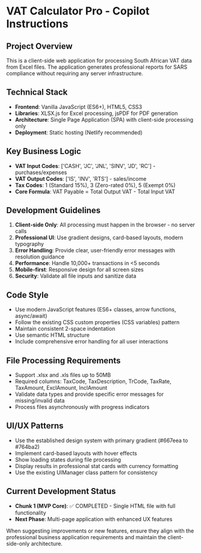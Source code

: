 <!-- Use this file to provide workspace-specific custom instructions to Copilot. For more details, visit https://code.visualstudio.com/docs/copilot/copilot-customization#_use-a-githubcopilotinstructionsmd-file -->

# VAT Calculator Pro - Copilot Instructions

## Project Overview
This is a client-side web application for processing South African VAT data from Excel files. The application generates professional reports for SARS compliance without requiring any server infrastructure.

## Technical Stack
- **Frontend**: Vanilla JavaScript (ES6+), HTML5, CSS3
- **Libraries**: XLSX.js for Excel processing, jsPDF for PDF generation
- **Architecture**: Single Page Application (SPA) with client-side processing only
- **Deployment**: Static hosting (Netlify recommended)

## Key Business Logic
- **VAT Input Codes**: ['CASH', 'JC', 'JNL', 'SINV', 'JD', 'RC'] - purchases/expenses
- **VAT Output Codes**: ['IS', 'INV', 'RTS'] - sales/income
- **Tax Codes**: 1 (Standard 15%), 3 (Zero-rated 0%), 5 (Exempt 0%)
- **Core Formula**: VAT Payable = Total Output VAT - Total Input VAT

## Development Guidelines
1. **Client-side Only**: All processing must happen in the browser - no server calls
2. **Professional UI**: Use gradient designs, card-based layouts, modern typography
3. **Error Handling**: Provide clear, user-friendly error messages with resolution guidance
4. **Performance**: Handle 10,000+ transactions in <5 seconds
5. **Mobile-first**: Responsive design for all screen sizes
6. **Security**: Validate all file inputs and sanitize data

## Code Style
- Use modern JavaScript features (ES6+ classes, arrow functions, async/await)
- Follow the existing CSS custom properties (CSS variables) pattern
- Maintain consistent 2-space indentation
- Use semantic HTML structure
- Include comprehensive error handling for all user interactions

## File Processing Requirements
- Support .xlsx and .xls files up to 50MB
- Required columns: TaxCode, TaxDescription, TrCode, TaxRate, TaxAmount, ExclAmount, InclAmount
- Validate data types and provide specific error messages for missing/invalid data
- Process files asynchronously with progress indicators

## UI/UX Patterns
- Use the established design system with primary gradient (#667eea to #764ba2)
- Implement card-based layouts with hover effects
- Show loading states during file processing
- Display results in professional stat cards with currency formatting
- Use the existing UIManager class pattern for consistency

## Current Development Status
- **Chunk 1 (MVP Core)**: ✅ COMPLETED - Single HTML file with full functionality
- **Next Phase**: Multi-page application with enhanced UX features

When suggesting improvements or new features, ensure they align with the professional business application requirements and maintain the client-side-only architecture.
